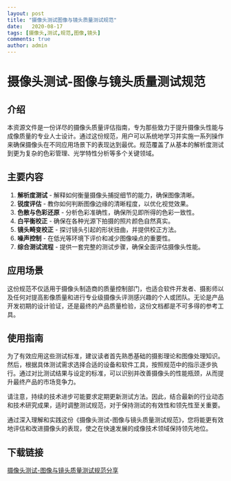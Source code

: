 ```yaml
---
layout: post
title: "摄像头测试图像与镜头质量测试规范"
date:   2020-08-17
tags: [摄像头,测试,规范,图像,镜头]
comments: true
author: admin
---
```

# 摄像头测试-图像与镜头质量测试规范

## 介绍

本资源文件是一份详尽的摄像头质量评估指南，专为那些致力于提升摄像头性能与成像质量的专业人士设计。通过这份规范，用户可以系统地学习并实施一系列操作来确保摄像头在不同应用场景下的表现达到最优。规范覆盖了从基本的解析度测试到更为复杂的色彩管理、光学特性分析等多个关键领域。

## 主要内容

1. **解析度测试** - 解释如何衡量摄像头捕捉细节的能力，确保图像清晰。
2. **锐度评估** - 教你如何判断图像边缘的清晰程度，以优化视觉效果。
3. **色散与色彩还原** - 分析色彩准确性，确保所见即所得的色彩一致性。
4. **白平衡校正** - 确保在各种光源下拍摄的照片颜色自然真实。
5. **镜头畸变校正** - 探讨镜头引起的形状扭曲，并提供校正方法。
6. **噪声控制** - 在低光等环境下评价和减少图像噪点的重要性。
7. **综合测试流程** - 提供一套完整的测试步骤，确保全面评估摄像头性能。

## 应用场景

这份规范不仅适用于摄像头制造商的质量控制部门，也适合软件开发者、摄影师以及任何对提高影像质量和进行专业级摄像头评测感兴趣的个人或团队。无论是产品开发初期的设计验证，还是最终的产品质量检验，这份文档都是不可多得的参考工具。

## 使用指南

为了有效应用这些测试标准，建议读者首先熟悉基础的摄影理论和图像处理知识。然后，根据具体测试需求选择合适的设备和软件工具，按照规范中的指示逐步执行。通过对比测试结果与设定的标准，可以识别并改善摄像头的性能瓶颈，从而提升最终产品的市场竞争力。

请注意，持续的技术进步可能要求定期更新测试方法。因此，结合最新的行业动态和技术研究成果，适时调整测试规范，对于保持测试的有效性和领先性至关重要。

通过深入理解和实践这份《摄像头测试-图像与镜头质量测试规范》，您将能更有效地评估和改进摄像头的表现，使之在快速发展的成像技术领域保持领先地位。

## 下载链接

[摄像头测试-图像与镜头质量测试规范分享](https://pan.quark.cn/s/bdbe01c433c7)